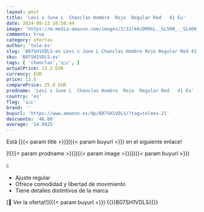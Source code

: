 ```yaml
---
layout: post
title: 'Levi s June L  Chanclas Hombre  Rojo  Regular Red   41 Eu'
date: 2024-08-13 16:50:44
image: 'https://m.media-amazon.com/images/I/31lk6cDM9kL._SL500_._SL400_.jpg'
comments: true
category: ofertas
author: 'tole.es'
slug: 'B07SH1VDLS-es Levi s June L Chanclas Hombre Rojo Regular Red 41 Eu'
sku: 'B07SH1VDLS-es'
tags: [ 'chanclas','🇪🇸', ]
actualPrice: 13.5 EUR
currency: EUR
price: 13.5
comparePrice: 25.0 EUR
prodname: 'Levi s June L  Chanclas Hombre  Rojo  Regular Red   41 Eu'
country: 'es'
flag: '🇪🇸'
brand: ''
buyurl: 'https://www.amazon.es/dp/B07SH1VDLS/?tag=tolees-21'
descuento: '46.00'
average: '14.9925'
---
```


Está [{{< param title >}}]({{< param buyurl >}}) en el siguiente enlace!

[![{{< param prodname >}}]({{< param image >}})]({{< param buyurl >}})

ℹ️:

- Ajuste regular
- Ofrece comodidad y libertad de movimiento
- Tiene detalles distintivos de la marca

[🛒 Ver la oferta!!]({{< param buyurl >}})
{{<world>}}B07SH1VDLS{{</world>}}
